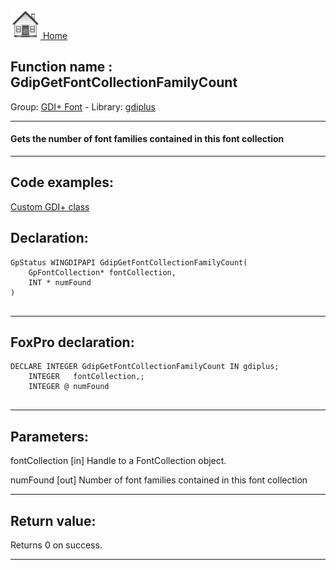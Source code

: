 [<img src="../../images/home.png"> Home ](https://github.com/VFPX/Win32API)  

## Function name : GdipGetFontCollectionFamilyCount
Group: [GDI+ Font](../../functions_group.md#GDIplus_Font)  -  Library: [gdiplus](../../../libraries.md#gdiplus)  
***  


#### Gets the number of font families contained in this font collection
***  


## Code examples:
[Custom GDI+ class](../../samples/sample_450.md)  

## Declaration:
```foxpro  
GpStatus WINGDIPAPI GdipGetFontCollectionFamilyCount(
	GpFontCollection* fontCollection,
	INT * numFound
)
  
```  
***  


## FoxPro declaration:
```foxpro  
DECLARE INTEGER GdipGetFontCollectionFamilyCount IN gdiplus;
	INTEGER   fontCollection,;
	INTEGER @ numFound
  
```  
***  


## Parameters:
fontCollection
[in] Handle to a FontCollection object.

numFound
[out] Number of font families contained in this font collection  
***  


## Return value:
Returns 0 on success.  
***  

